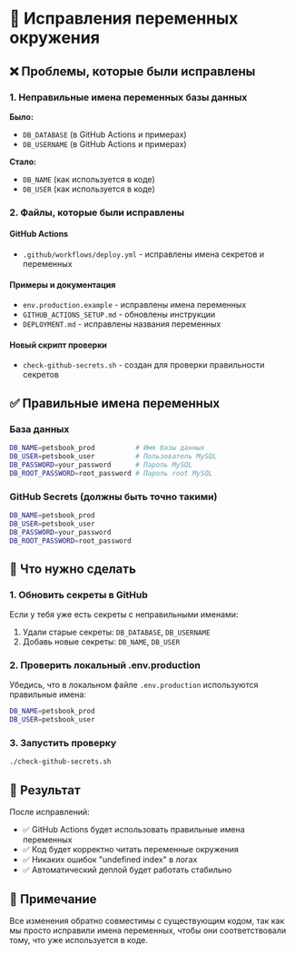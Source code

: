 # 🔧 Исправления переменных окружения

## ❌ Проблемы, которые были исправлены

### 1. Неправильные имена переменных базы данных
**Было:**
- `DB_DATABASE` (в GitHub Actions и примерах)
- `DB_USERNAME` (в GitHub Actions и примерах)

**Стало:**
- `DB_NAME` (как используется в коде)
- `DB_USER` (как используется в коде)

### 2. Файлы, которые были исправлены

#### GitHub Actions
- `.github/workflows/deploy.yml` - исправлены имена секретов и переменных

#### Примеры и документация
- `env.production.example` - исправлены имена переменных
- `GITHUB_ACTIONS_SETUP.md` - обновлены инструкции
- `DEPLOYMENT.md` - исправлены названия переменных

#### Новый скрипт проверки
- `check-github-secrets.sh` - создан для проверки правильности секретов

## ✅ Правильные имена переменных

### База данных
```bash
DB_NAME=petsbook_prod          # Имя базы данных
DB_USER=petsbook_user          # Пользователь MySQL
DB_PASSWORD=your_password      # Пароль MySQL
DB_ROOT_PASSWORD=root_password # Пароль root MySQL
```

### GitHub Secrets (должны быть точно такими)
```bash
DB_NAME=petsbook_prod
DB_USER=petsbook_user
DB_PASSWORD=your_password
DB_ROOT_PASSWORD=root_password
```

## 🚨 Что нужно сделать

### 1. Обновить секреты в GitHub
Если у тебя уже есть секреты с неправильными именами:
1. Удали старые секреты: `DB_DATABASE`, `DB_USERNAME`
2. Добавь новые секреты: `DB_NAME`, `DB_USER`

### 2. Проверить локальный .env.production
Убедись, что в локальном файле `.env.production` используются правильные имена:
```bash
DB_NAME=petsbook_prod
DB_USER=petsbook_user
```

### 3. Запустить проверку
```bash
./check-github-secrets.sh
```

## 🎯 Результат

После исправлений:
- ✅ GitHub Actions будет использовать правильные имена переменных
- ✅ Код будет корректно читать переменные окружения
- ✅ Никаких ошибок "undefined index" в логах
- ✅ Автоматический деплой будет работать стабильно

## 📝 Примечание

Все изменения обратно совместимы с существующим кодом, так как мы просто исправили имена переменных, чтобы они соответствовали тому, что уже используется в коде. 